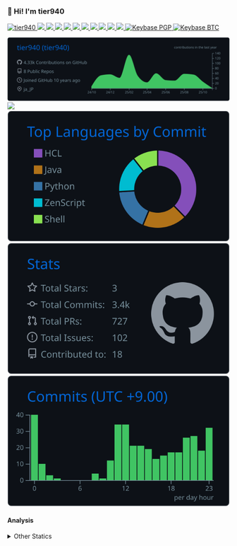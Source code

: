 ### 👋 Hi! I'm tier940

<p align="left"> 
  <a href="https://github.com/tier940/tier940/">
    <img src="https://komarev.com/ghpvc/?username=tier940" alt="tier940" />
  </a>
  <a href="http://twitter.com/tier940">
    <img height="20" src="https://img.shields.io/twitter/follow/tier940?label=Twitter&logo=twitter&style=flat" />
  </a>
  <a href="https://github.com/tier940">
    <img height="20" src="https://img.shields.io/github/followers/tier940?label=follow&logo=github&style=flat" />
  </a>
  <a href="https://www.reddit.com/user/tier940">
    <img height="20" src="https://img.shields.io/reddit/user-karma/combined/tier940?label=Reddit&logo=reddit&style=flat" />
  </a>
  <a href="https://stackoverflow.com/users/17317833/tier940">
    <img height="20" src="https://img.shields.io/stackexchange/stackoverflow/r/17317833?label=StackOverflow&logo=stack-overflow&style=flat" />
  </a>
  <a href="https://zenn.dev/tier940">
    <img height="20" src="https://zenn.badge.nikaera.com/s/tier940/likes" />
  </a>
  <a href="https://zenn.dev/tier940">
    <img height="20" src="https://zenn.badge.nikaera.com/s/tier940/followers" />
  </a>
  <a href="https://zenn.dev/tier940">
    <img height="20" src="https://zenn.badge.nikaera.com/s/tier940/articles" />
  </a>
  <a href="http://qiita.com/tier940">
    <img height="20" src="https://qiita-badge.apiapi.app/s/tier940/posts.svg" />
  </a>
  <a href="http://qiita.com/tier940">
    <img height="20" src="https://qiita-badge.apiapi.app/s/tier940/contributions.svg" />
  </a>
  <a href="https://github.com/tier940/tier940/">
    <img height="20" src="https://github.com/tier940/tier940/actions/workflows/main.yml/badge.svg" />
  </a>
  <a href="https://keybase.io/tier940">
    <img alt="Keybase PGP" src="https://img.shields.io/keybase/pgp/tier940">
  </a>
  <a href="https://keybase.io/tier940">
    <img alt="Keybase BTC" src="https://img.shields.io/keybase/btc/tier940">
  </a>
</p>

[![](https://raw.githubusercontent.com/tier940/tier940/main/profile-summary-card-output/github_dark/0-profile-details.svg)](https://github.com/vn7n24fzkq/github-profile-summary-cards)
[![](https://raw.githubusercontent.com/tier940/tier940/main/profile-summary-card-output/github_dark/1-repos-per-language.svg)](https://github.com/vn7n24fzkq/github-profile-summary-cards) [![](https://raw.githubusercontent.com/tier940/tier940/main/profile-summary-card-output/github_dark/2-most-commit-language.svg)](https://github.com/vn7n24fzkq/github-profile-summary-cards)
[![](https://raw.githubusercontent.com/tier940/tier940/main/profile-summary-card-output/github_dark/3-stats.svg)](https://github.com/vn7n24fzkq/github-profile-summary-cards) [![](https://raw.githubusercontent.com/tier940/tier940/main/profile-summary-card-output/github_dark/4-productive-time.svg)](https://github.com/vn7n24fzkq/github-profile-summary-cards)


#### Analysis
<!-- <img height="150" src="https://github.com/tier940/tier940/blob/master/images/stat.svg" alt="Alternative Text"/> -->

<details>
  <summary>Other Statics</summary>
  <!--START_SECTION:waka-->
![Code Time](http://img.shields.io/badge/Code%20Time-2%2C866%20hrs%2033%20mins-blue)

**🐱 My GitHub Data** 

> 📦 18.9 kB Used in GitHub's Storage 
 > 
> 💼 Opted to Hire
 > 
> 📜 10 Public Repositories 
 > 
> 🔑 1 Private Repositories 
 > 
**I'm an Early 🐤** 

```text
🌞 Morning                1277 commits        ████░░░░░░░░░░░░░░░░░░░░░   15.35 % 
🌆 Daytime                3085 commits        █████████░░░░░░░░░░░░░░░░   37.07 % 
🌃 Evening                3067 commits        █████████░░░░░░░░░░░░░░░░   36.86 % 
🌙 Night                  892 commits         ███░░░░░░░░░░░░░░░░░░░░░░   10.72 % 
```
📅 **I'm Most Productive on Saturday** 

```text
Monday                   876 commits         ███░░░░░░░░░░░░░░░░░░░░░░   10.53 % 
Tuesday                  1489 commits        ████░░░░░░░░░░░░░░░░░░░░░   17.89 % 
Wednesday                908 commits         ███░░░░░░░░░░░░░░░░░░░░░░   10.91 % 
Thursday                 988 commits         ███░░░░░░░░░░░░░░░░░░░░░░   11.87 % 
Friday                   1052 commits        ███░░░░░░░░░░░░░░░░░░░░░░   12.64 % 
Saturday                 1711 commits        █████░░░░░░░░░░░░░░░░░░░░   20.56 % 
Sunday                   1297 commits        ████░░░░░░░░░░░░░░░░░░░░░   15.59 % 
```


📊 **This Week I Spent My Time On** 

```text
🕑︎ Time Zone: Asia/Tokyo

💬 Programming Languages: 
Java                     8 hrs 35 mins       ██████████████████░░░░░░░   71.32 % 
JSON                     43 mins             ██░░░░░░░░░░░░░░░░░░░░░░░   06.01 % 
Java Properties          30 mins             █░░░░░░░░░░░░░░░░░░░░░░░░   04.22 % 
Other                    22 mins             █░░░░░░░░░░░░░░░░░░░░░░░░   03.05 % 
INI                      19 mins             █░░░░░░░░░░░░░░░░░░░░░░░░   02.76 % 

🔥 Editors: 
IntelliJ                 9 hrs 44 mins       ████████████████████░░░░░   80.82 % 
VS Code                  2 hrs 18 mins       █████░░░░░░░░░░░░░░░░░░░░   19.18 % 

💻 Operating System: 
Windows                  12 hrs 2 mins       █████████████████████████   100.00 % 
```

**I Mostly Code in Java** 

```text
Java                     11 repos            ███████████░░░░░░░░░░░░░░   44.00 % 
ZenScript                3 repos             ███░░░░░░░░░░░░░░░░░░░░░░   12.00 % 
HCL                      2 repos             ██░░░░░░░░░░░░░░░░░░░░░░░   08.00 % 
HTML                     1 repo              █░░░░░░░░░░░░░░░░░░░░░░░░   04.00 % 
Dockerfile               1 repo              █░░░░░░░░░░░░░░░░░░░░░░░░   04.00 % 
```



**Timeline**

![Lines of Code chart](https://raw.githubusercontent.com/tier940/tier940/main/assets/bar_graph.png)


 Last Updated on 09/11/2023 01:15:47 UTC
<!--END_SECTION:waka-->
</details>
